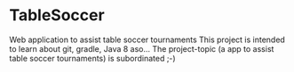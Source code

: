 # TableSoccer
Web application to assist table soccer tournaments 
This project is intended to learn about git, gradle, Java 8 aso...
The project-topic (a app to assist table soccer tournaments) is subordinated ;-)
